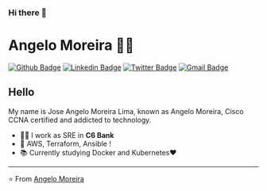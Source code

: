 ### Hi there 👋

<!--
**Ang3l1nux/Ang3l1nux** is a ✨ _special_ ✨ repository because its `README.md` (this file) appears on your GitHub profile.

Here are some ideas to get you started:

- 🔭 I’m currently working on ...
- 🌱 I’m currently learning ...
- 👯 I’m looking to collaborate on ...
- 🤔 I’m looking for help with ...
- 💬 Ask me about ...
- 📫 How to reach me: ...
- 😄 Pronouns: ...
- ⚡ Fun fact: ...
-->
# Angelo Moreira :man_technologist:

[![Github Badge](https://img.shields.io/badge/-Github-000?style=flat-square&logo=Github&logoColor=white&link=https://github.com/Ang3l1nux)](https://github.com/Ang3l1nux)
[![Linkedin Badge](https://img.shields.io/badge/-LinkedIn-blue?style=flat-square&logo=Linkedin&logoColor=white&link=https://https://www.linkedin.com/in/josé-angelo-moreira-lima-080a4556//)](https://www.linkedin.com/in/josé-angelo-moreira-lima-080a4556/)
[![Twitter Badge](https://img.shields.io/badge/-Twitter-1ca0f1?style=flat-square&labelColor=1ca0f1&logo=twitter&logoColor=white&link=https://twitter.com/angelinux_ml)](https://twitter.com/angelinux_ml)
[![Gmail Badge](https://img.shields.io/badge/-Gmail-c14438?style=flat-square&logo=Gmail&logoColor=white&link=mailto:angelinux2011@gmail.com)](mailto:angelinux2011@gmail.com)



## Hello 


My name is Jose Angelo Moreira Lima, known as Angelo Moreira, Cisco CCNA certified and addicted to technology.

- :office_worker: I work as SRE in **C6 Bank**
- :blue_heart: AWS, Terraform, Ansible !
- :books: Currently studying Docker and Kubernetes:heart:

---
⭐️ From [Angelo Moreira](https://github.com/Ang3l1nux)
